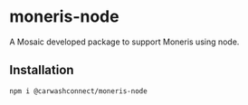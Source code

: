 # moneris-node

A Mosaic developed package to support Moneris using node.

## Installation
```bash
npm i @carwashconnect/moneris-node
```